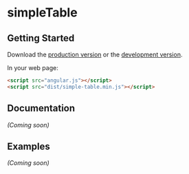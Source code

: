 # simpleTable



## Getting Started

Download the [production version][min] or the [development version][max].

[min]: https://raw.github.com/anauleau/jquery-simple-table/master/dist/angular-simple-table.min.js
[max]: https://raw.github.com/anauleau/jquery-simple-table/master/dist/angular-simple-table.js

In your web page:

```html
<script src="angular.js"></script>
<script src="dist/simple-table.min.js"></script>
```

## Documentation
_(Coming soon)_

## Examples
_(Coming soon)_

